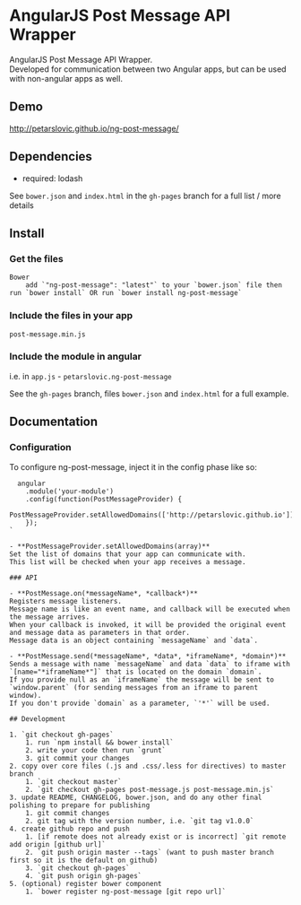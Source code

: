 # AngularJS Post Message API Wrapper

AngularJS Post Message API Wrapper.  
Developed for communication between two Angular apps, but can be used with non-angular apps as well.  

## Demo
http://petarslovic.github.io/ng-post-message/

## Dependencies
- required:
	lodash

See `bower.json` and `index.html` in the `gh-pages` branch for a full list / more details

## Install
### Get the files
	Bower  
		add `"ng-post-message": "latest"` to your `bower.json` file then run `bower install` OR run `bower install ng-post-message`

### Include the files in your app
  `post-message.min.js`

### Include the module in angular  
  i.e. in `app.js` - `petarslovic.ng-post-message`

See the `gh-pages` branch, files `bower.json` and `index.html` for a full example.


## Documentation

### Configuration

To configure ng-post-message, inject it in the config phase like so:
```
  angular
    .module('your-module')
    .config(function(PostMessageProvider) {
      PostMessageProvider.setAllowedDomains(['http://petarslovic.github.io']);
    });
`

- **PostMessageProvider.setAllowedDomains(array)**  
Set the list of domains that your app can communicate with.  
This list will be checked when your app receives a message.

### API

- **PostMessage.on(*messageName*, *callback*)**  
Registers message listeners.  
Message name is like an event name, and callback will be executed when the message arrives.  
When your callback is invoked, it will be provided the original event and message data as parameters in that order.  
Message data is an object containing `messageName` and `data`.

- **PostMessage.send(*messageName*, *data*, *iframeName*, *domain*)**  
Sends a message with name `messageName` and data `data` to iframe with `[name="*iframeName*"]` that is located on the domain `domain`.  
If you provide null as an `iframeName` the message will be sent to `window.parent` (for sending messages from an iframe to parent window).  
If you don't provide `domain` as a parameter, `'*'` will be used.  

## Development

1. `git checkout gh-pages`
	1. run `npm install && bower install`
	2. write your code then run `grunt`
	3. git commit your changes
2. copy over core files (.js and .css/.less for directives) to master branch
	1. `git checkout master`
	2. `git checkout gh-pages post-message.js post-message.min.js`
3. update README, CHANGELOG, bower.json, and do any other final polishing to prepare for publishing
	1. git commit changes
	2. git tag with the version number, i.e. `git tag v1.0.0`
4. create github repo and push
	1. [if remote does not already exist or is incorrect] `git remote add origin [github url]`
	2. `git push origin master --tags` (want to push master branch first so it is the default on github)
	3. `git checkout gh-pages`
	4. `git push origin gh-pages`
5. (optional) register bower component
	1. `bower register ng-post-message [git repo url]`
